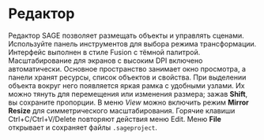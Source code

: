 # Редактор

Редактор SAGE позволяет размещать объекты и управлять сценами. Используйте панель
инструментов для выбора режима трансформации. Интерфейс выполнен в стиле Fusion
с тёмной палитрой. Масштабирование для экранов с высоким DPI включено
автоматически. Основное пространство занимает окно просмотра, а панели хранят
ресурсы, список объектов и свойства. При выделении объекта вокруг него появляется
яркая рамка с удобными узлами. Их можно тянуть для перемещения или изменения
размера; зажав **Shift**, вы сохраните пропорции. В меню *View* можно включить
режим **Mirror Resize** для симметрического масштабирования. Горячие клавиши
Ctrl+C/Ctrl+V/Delete повторяют действия меню Edit. Меню **File** открывает и
сохраняет файлы ``.sageproject``.
